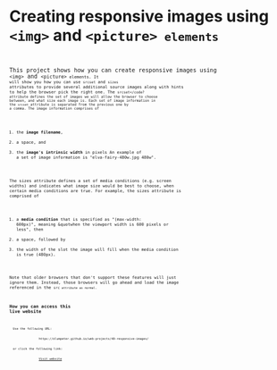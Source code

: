 # Creating responsive images  using <code>&lt;img&gt;</code> and <code>&lt;picture&gt;<code> elements

This project shows how you can create responsive images using <code>&lt;img&gt;</code> and <code>&lt;picture&gt;<code> elements. It will show you how you can use <code>srcset</code> and <code>sizes</code> attributes to provide several additional source images along with hints to help the browser pick the right one. The <code>srcset</code? attribute defines the set of images we will allow the browser to choose between, and what size each image is. Each set of image information in the <code>srcset</code> attribute is separated from the previous one by a comma. The image information comprises of
  1. the **image filename**,
  1. a space, and
  1. the **image's intrinsic width** in pixels
An example of a set of image information is  &quot;elva-fairy-480w.jpg 480w&quot;. 
   
The sizes attribute defines a set of media conditions (e.g. screen widths) and indicates what image size would be best to choose, when certain media conditions are true. For example, the sizes attribute is comprised of
  1. a **media condition** that is specified as &quot;(max-width: 600px)&quot;, meaning &quotwhen the viewport width is 600 pixels or less&quot;, then
  1. a space, followed by
  1. the width of the slot the image will fill when the media condition is true (480px).

Note that older browsers that don't support these features will just ignore them. Instead, those browsers will go ahead and load the image referenced in the <code>src<code> attribute as normal.

## How you can access this live website

<dl>
  Use the following URL:
  <dd>
    https://olumpeter.github.io/web-projects/40-responsive-images/
  </dd>
  or click the following link:
  <dd>
    <a href="https://olumpeter.github.io/web-projects/40-responsive-images/">Visit website</a>
  </dd>
</dl>
